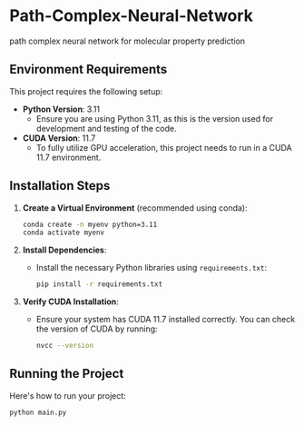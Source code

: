 # Path-Complex-Neural-Network
path complex neural network for molecular property prediction


## Environment Requirements

This project requires the following setup:

- **Python Version**: 3.11
  - Ensure you are using Python 3.11, as this is the version used for development and testing of the code.
- **CUDA Version**: 11.7
  - To fully utilize GPU acceleration, this project needs to run in a CUDA 11.7 environment.

## Installation Steps

1. **Create a Virtual Environment** (recommended using conda):
   ```bash
   conda create -n myenv python=3.11
   conda activate myenv
   ```

2. **Install Dependencies**:
   - Install the necessary Python libraries using `requirements.txt`:
     ```bash
     pip install -r requirements.txt
     ```

3. **Verify CUDA Installation**:
   - Ensure your system has CUDA 11.7 installed correctly. You can check the version of CUDA by running:
     ```bash
     nvcc --version
     ```

## Running the Project

Here's how to run your project:

```bash
python main.py
```
